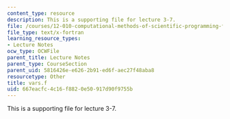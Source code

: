 ```yaml
---
content_type: resource
description: This is a supporting file for lecture 3-7.
file: /courses/12-010-computational-methods-of-scientific-programming-fall-2011/667eacfc4c16f8820e50917d90f9755b_vars.f
file_type: text/x-fortran
learning_resource_types:
- Lecture Notes
ocw_type: OCWFile
parent_title: Lecture Notes
parent_type: CourseSection
parent_uid: 5816426e-e626-2b91-ed6f-aec27f48aba8
resourcetype: Other
title: vars.f
uid: 667eacfc-4c16-f882-0e50-917d90f9755b
---
```

This is a supporting file for lecture 3-7.

